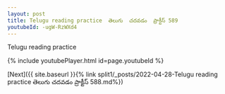 ```yaml
---
layout: post
title: Telugu reading practice  తెలుగు  చదవడం  ప్రాక్టీస్ 589
youtubeId: -ugW-RzWXd4
---
```

 
 
Telugu reading practice
 
 
 
 
 


{% include youtubePlayer.html id=page.youtubeId %}
 
[Next]({{ site.baseurl }}{% link  split1/_posts/2022-04-28-Telugu reading practice  తెలుగు  చదవడం  ప్రాక్టీస్ 588.md%})
 
